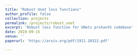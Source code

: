 ```yaml
---
title: "Robust Unet loss functions"
author_profile: false
collection: projects
permalink: /projects/robust_unet
excerpt: 'Robust loss function for UNets prshanth codebase'
date: 2019-09-15
venue: ''
paperurl: 'https://arxiv.org/pdf/1911.10322.pdf'

---
```

